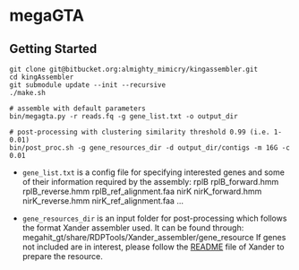 megaGTA
=========

## Getting Started

```
git clone git@bitbucket.org:almighty_mimicry/kingassembler.git
cd kingAssembler
git submodule update --init --recursive
./make.sh

# assemble with default parameters
bin/megagta.py -r reads.fq -g gene_list.txt -o output_dir

# post-processing with clustering similarity threshold 0.99 (i.e. 1-0.01)
bin/post_proc.sh -g gene_resources_dir -d output_dir/contigs -m 16G -c 0.01

```

* `gene_list.txt` is a config file for specifying interested genes and some of their information required by the assembly:
		rplB rplB_forward.hmm rplB_reverse.hmm rplB_ref_alignment.faa
		nirK nirK_forward.hmm nirK_reverse.hmm nirK_ref_alignment.faa
		...

* `gene_resources_dir` is an input folder for post-processing which follows the format Xander assembler used. It can be found through:
		megahit_gt/share/RDPTools/Xander_assembler/gene_resource
If genes not included are in interest, please follow the [README][1] file of Xander to prepare the resource.

[1]: https://github.com/rdpstaff/Xander_assembler/blob/master/README.md
